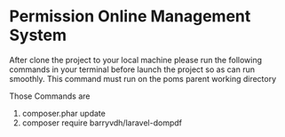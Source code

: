 # Permission Online Management System 
After clone the project to your local machine please run the following commands in your
terminal before launch the project so as can run smoothly. This command must run on the poms parent working directory


Those Commands are
  1. composer.phar update
  2. composer require barryvdh/laravel-dompdf

